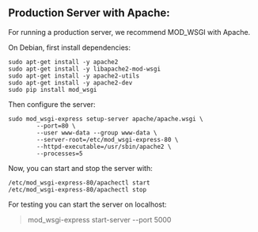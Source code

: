 ## Production Server with Apache:

For running a production server, we recommend MOD_WSGI with Apache.

On Debian, first install dependencies:

```
sudo apt-get install -y apache2
sudo apt-get install -y libapache2-mod-wsgi
sudo apt-get install -y apache2-utils
sudo apt-get install -y apache2-dev
sudo pip install mod_wsgi
```

Then configure the server:
```
sudo mod_wsgi-express setup-server apache/apache.wsgi \
        --port=80 \
        --user www-data --group www-data \
        --server-root=/etc/mod_wsgi-express-80 \
        --httpd-executable=/usr/sbin/apache2 \
        --processes=5
```

Now, you can start and stop the server with:
```
/etc/mod_wsgi-express-80/apachectl start
/etc/mod_wsgi-express-80/apachectl stop
```

For testing you can start the server on localhost:

> mod_wsgi-express start-server --port 5000
